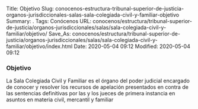 Title: Objetivo
Slug: conocenos-estructura-tribunal-superior-de-justicia-organos-jurisdiccionales-salas-sala-colegiada-civil-y-familiar-objetivo
Summary: .
Tags: Conócenos
URL: conocenos/estructura/tribunal-superior-de-justicia/organos-jurisdiccionales/salas/sala-colegiada-civil-y-familiar/objetivo/
Save_As: conocenos/estructura/tribunal-superior-de-justicia/organos-jurisdiccionales/salas/sala-colegiada-civil-y-familiar/objetivo/index.html
Date: 2020-05-04 09:12
Modified: 2020-05-04 09:12



### Objetivo

La Sala Colegiada Civil y Familiar es el órgano del poder judicial encargado de conocer y resolver los recursos de apelación presentados en contra de las sentencias definitivas por las y los jueces de primera instancia en asuntos en materia civil, mercantil y familiar







